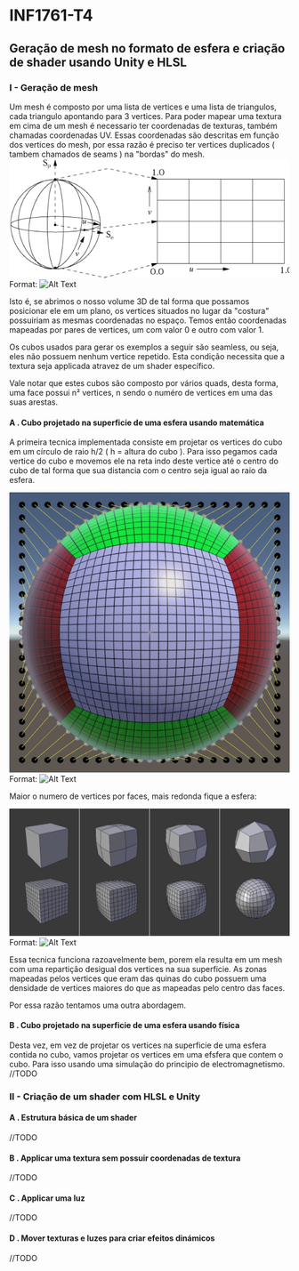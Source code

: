 # INF1761-T4
## Geração de mesh no formato de esfera e criação de shader usando Unity e HLSL

### I - Geração de mesh
Um mesh é composto por uma lista de vertices e uma lista de triangulos, cada triangulo apontando para 3 vertices. Para poder mapear uma textura em cima de um mesh é necessario ter coordenadas de texturas, também chamadas coordenadas UV. Essas coordenadas são descritas em função dos vertices do mesh, por essa razão é preciso ter vertices duplicados ( tambem chamados de seams ) na "bordas" do mesh.
![UVMappint](/Textures/spheremap.gif)
Format: ![Alt Text](url)

Isto é, se abrimos o nosso volume 3D de tal forma que possamos posicionar ele em um plano, os vertices situados no lugar da "costura" possuiriam as mesmas coordenadas no espaço. Temos então coordenadas mapeadas por pares de vertices, um com valor 0 e outro com valor 1.

Os cubos usados para gerar os exemplos a seguir são seamless, ou seja, eles não possuem nenhum vertice repetido. Esta condição necessita que a textura seja applicada atravez de um shader específico. 

Vale notar que estes cubos são composto por vários quads, desta forma, uma face possui n² vertices, n sendo o numéro de vertices em uma das suas arestas. 

#### A . Cubo projetado na superficie de uma esfera usando matemática
A primeira tecnica implementada consiste em projetar os vertices do cubo em um círculo de raio h/2 ( h = altura do cubo ). Para isso pegamos cada vertice do cubo e movemos ele na reta indo deste vertice até o centro do cubo de tal forma que sua distancia com o centro seja igual ao raio da esfera.

![SphereCube](/Textures/cube_sphere.jpg)
Format: ![Alt Text](url)

Maior o numero de vertices por faces, mais redonda fique a esfera:

![toSphere](/Textures/toSphere.png)
Format: ![Alt Text](url)

Essa tecnica funciona razoavelmente bem, porem ela resulta em um mesh com uma repartição desigual dos vertices na sua superficie. As zonas mapeadas pelos vertices que eram das quinas do cubo possuem uma densidade de vertices maiores do que as mapeadas pelo centro das faces.

Por essa razão tentamos uma outra abordagem.

#### B . Cubo projetado na superficie de uma esfera usando física
Desta vez, em vez de projetar os vertices na superficie de uma esfera contida no cubo, vamos projetar os vertices em uma efsfera que contem o cubo. Para isso usando uma simulação do principio de electromagnetismo.
//TODO

### II - Criação de um shader com HLSL e Unity

#### A . Estrutura básica de um shader
//TODO
#### B . Applicar uma textura sem possuir coordenadas de textura
//TODO
#### C . Applicar uma luz
//TODO
#### D . Mover texturas e luzes para criar efeitos dinámicos
//TODO
